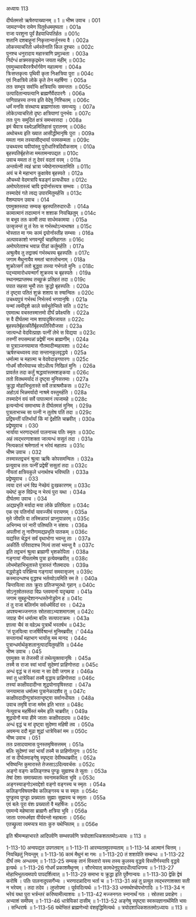 अध्यायः 113

दीर्घतमसो ऋषेरुपाख्यानम् ॥ 1 ॥
भीष्म उवाच ।	001  
जामदग्न्येन रामेण पितुर्वधममृष्यता ।	001a  
राजा परशुना पूर्वं हैहयाधिपतिर्हतः ॥	001c  
शतानि दशबाहूनां निकृत्तान्यर्जुनस्य वै ।	002a  
लोकस्याचरितो धर्मस्तेनाति किल दुश्चरः ॥	002c  
पुनश्च धनुरादाय महास्त्राणि प्रमुञ्चता ।	003a  
निर्दग्धं क्षत्रमसकृद्रथेन जयता महीम् ॥	003c  
एवमुच्चावचैरस्त्रैर्भार्गवेण महात्मना ।	004a  
त्रिःसप्तकृत्वः पृथिवी कृता निःक्षत्रिया पुरा ॥	004c  
एवं निःक्षत्रिये लोके कृते तेन महर्षिणा ।	005a  
ततः सम्भूय सर्वाभिः क्षत्रियाभिः समन्ततः ॥	005c  
उत्पादितान्यपत्यानि ब्राह्मणैर्वेदपारगैः ।	006a  
पाणिग्राहस्य तनय इति वेदेषु निश्चितम् ॥	006c  
धर्मं मनसि संस्थाप्य ब्राह्मणांस्ताः समभ्ययुः ।	007a  
लोकेऽप्याचरितो दृष्टः क्षत्रियाणां पुनर्भवः ॥	007c  
ततः पुनः समुदितं क्षत्रं समभवत्तदा ।	008a  
इमं चैवात्र वक्ष्येऽहमितिहासं पुरातनम् ॥	008c  
अथोचथ्य इति ख्यात आसीद्धीमानृषिः पुरा ।	009a  
ममता नाम तस्यासीद्भार्या परमसम्मता ॥	009c  
उचथ्यस्य यवीयांस्तु पुरोधास्त्रिदिवौकसाम् ।	010a  
बृहस्पतिर्बृहत्तेजा ममतामन्वपद्यत ॥	010c  
उवाच ममता तं तु देवरं वदतां वरम् ।	011a  
अन्तर्वत्नी त्वहं भ्रात्रा ज्येष्ठेनारम्यतामिति ॥	011c  
अयं च मे महाभाग कुक्षावेव बृहस्पते ।	012a  
औचथ्यो वेदमत्रापि षडङ्गं प्रत्यधीयत ॥	012c  
अमोघरेतास्त्वं चापि द्वयोर्नास्त्यत्र सम्भवः ।	013a  
तस्मादेवं गते त्वद्य उपारमितुमर्हसि ॥	013c  
वैशम्पायन उवाच ।	014  
एवमुक्तस्तदा सम्यक् बृहस्पतिरुदारधीः ।	014a  
कामात्मानं तदात्मानं न शशाक नियच्छितुम् ॥	014c  
स बभूव ततः कामी तया सार्धमकामया ।	015a  
उत्सृजन्तं तु तं रेतः स गर्भस्थोऽभ्यभाषत ॥	015c  
भोस्तात मा गमः कामं द्वयोर्नास्तीह सम्भवः ।	016a  
अल्पावकाशो भगवन्पूर्वं चाहमिहागतः ॥	016c  
अमोघरेताश्च भवान्न पीडां कर्तुमर्हति ।	017a  
अश्रुत्वैव तु तद्वाक्यं गर्भस्थस्य बृहस्पतिः ॥	017c  
जगाम मैथुनायैव ममतां चारुलोचनाम् ।	018a  
शुक्रोत्सर्गं ततो बुद्ध्वा तस्या गर्भगतो मुनिः ॥	018c  
पद्भ्यामारोधयन्मार्गं शुक्रस्य च बृहस्पतेः ।	019a  
स्थानमप्राप्तमथ तच्छुक्रं प्रतिहतं तदा ॥	019c  
पपात सहसा भूमौ ततः क्रुद्धो बृहस्पतिः ।	020a  
तं दृष्ट्वा पतितं शुक्रं शशाप स रुषान्वितः ॥	020c  
उचथ्यपुत्रं गर्भस्थं निर्भर्त्स्य भगवानृषिः ।	021a  
यन्मां त्वमीदृशे काले सर्वभूतेप्सिते सति ॥	021c  
एवमात्थ वचस्तस्मात्तमो दीर्घं प्रवेक्ष्यसि ।	022a  
स वै दीर्घतमा नाम शापादृषिरजायत ॥	022c  
बृहस्पतेर्बृहत्कीर्तेर्बृहस्पतिरिवौजसा ।	023a  
जात्यन्धो वेदवित्प्राज्ञः पत्नीं लेभे स विद्यया ॥	023c  
तरुणीं रुपसम्पन्नां प्रद्वेषीं नाम ब्राह्मणीम् ।	024a  
स पुत्राञ्जनयामास गौतमादीन्महायशाः ॥	024c  
ऋषेरुचथ्यस्य तदा सन्तानकुलवृद्धये ।	025a  
धर्मात्मा च महात्मा च वेदवेदाङ्गपारगः ॥	025c  
गोधर्मं सौरभेयाच्च सोऽधीत्य निखिलं मुनिः ।	026a  
प्रावर्तत तदा कर्तुं श्रद्धावांस्तमशङ्कया ॥	026c  
ततो वितथमर्यादं तं दृष्ट्वा मुनिसत्तमाः ।	027a  
क्रुद्धा मोहाभिभूतास्ते सर्वे तत्राश्रमौकसः ॥	027c  
अहोऽयं भिन्नमर्यादो नाश्रमे वस्तुमर्हति ।	028a  
तस्मादेनं वयं सर्वे पापात्मानं त्यजामहे ॥	028c  
इत्यन्योन्यं समाभाष्य ते दीर्घतमसं मुनिम् ।	029a  
पुत्रलाभाच्च सा पत्नी न तुतोष पतिं तदा ॥	029c  
प्रद्विषन्तीं पतिर्भार्यां किं मां द्वेक्षीति चाब्रवीत् ।	030a  
प्रद्वेष्युवाच ।	030  
भार्याया भरणाद्भर्ता पालनाच्च पतिः स्मृतः ॥	030c  
अहं त्वद्भरणाशक्ता जात्यन्धं ससुतं तदा ।	031a  
नित्यकालं श्रमेणार्ता न भरेयं महातपः ॥	031c  
भीष्म उवाच ।	032  
तस्मास्तद्वचनं श्रुत्वा ऋषिः कोपसमन्वितः ।	032a  
प्रत्युवाच ततः पत्नीं प्रद्वेषीं ससुतां तदा ॥	032c  
नीयतां क्षत्रियकुले धनार्थश्च भविष्यति ।	033a  
प्रद्वेष्युवाच ।	033  
त्वया दत्तं धनं विप्र नेच्छेयं दुःखकारणम् ॥	033c  
यथेष्टं कुरु विप्रेन्द्र न भेरयं पुरा यथा ।	034a  
दीर्घतमा उवाच ।	034  
अद्यप्रभृति मर्यादा मया लोके प्रतिष्ठिता ॥	034c  
एक एव पतिर्नार्या यावज्जीवं परायणम् ।	035a  
मृते जीवति वा तस्मिन्नापरं प्राप्नुयान्नरम् ॥	035c  
अभिगम्य परं नारी पतिष्यति न संशयः ।	036a  
अपतीनां तु नारीणामद्यप्रभृति पातकम् ॥	036c  
यद्यस्ति चेद्धनं सर्वं वृथाभोगा भवन्तु ताः ।	037a  
अकीर्तिः परिवादाश्च नित्यं तासां भवन्तु वै ॥	037c  
इति तद्वचनं श्रुत्वा ब्राह्मणी भृशकोपिता ।	038a  
गङ्गायां नीयतामेष पुत्रा इत्येवमब्रवीत् ॥	038c  
लोभमोहाभिभूतास्ते पुत्रास्तं गौतमादयः ।	039a  
वद्ध्वोडुपे परिक्षिप्य गङ्गायां समवासृजन् ॥	039c  
कस्मादन्धश्च वृद्धश्च भर्तव्योऽयमिति स्म ते ।	040a  
चिन्तयित्वा ततः क्रूराः प्रतिजग्मुरथो गृहान् ॥	040c  
सोऽनुस्रोतस्तदा विप्रः प्लवमानो यदृच्छया ।	041a  
जगाम सुबहून्देशानन्धस्तेनोडुपेन ह ॥	041c  
तं तु राजा बलिर्नाम सर्वधर्मविदां वरः ।	042a  
अपश्यन्मज्जनगतः स्रोतसाऽभ्याशमागतम् ॥	042c  
जग्राह चैनं धर्मात्मा बलिः सत्यपराक्रमः ।	043a  
ज्ञात्वा चैवं स वव्रेऽथ पुत्रार्थे भरतर्षभ ॥	043c  
\'तं पूजयित्वा राजर्षिर्विश्रान्तं मुनिमब्रवीत् ।\'	044a  
सन्तानार्थं महाभाग भार्यासु मम मानद ।	044c  
पुत्रान्धर्मार्थकुशलानुत्पादयितुमर्हसि ॥	044e  
भीष्म उवाच ।	045  
एवमुक्तः स तेजस्वी तं तथेत्युक्तवानृषिः ।	045a  
तस्मै स राजा स्वां भार्यां सुदेष्णां प्राहिणोत्तदा ॥	045c  
अन्धं वृद्धं च तं मत्वा न सा देवी जगाम ह ।	046a  
स्वां तु धात्रेयिकां तस्मै वृद्धाय प्राहिणोत्तदा ॥	046c  
तस्यां काक्षीवदादीन्स शूद्रयोनावृषिस्तदा ।	047a  
जनयामास धर्मात्मा पुत्रानेकादशैव तु ॥	047c  
काक्षीवदादीन्पुत्रांस्तान्दृष्ट्वा सर्वानधीयतः ।	048a  
उवाच तमृषिं राजा ममेम इति भारत ॥	048c  
नेत्युवाच महर्षिस्तं ममेम इति चाब्रवीत् ।	049a  
शूद्रयोनौ मया हीमे जाताः काक्षीवदादयः ॥	049c  
अन्धं वृद्धं च मां दृष्ट्वा सुदेष्णा महिषी तव ।	050a  
अवमन्य ददौ मूढा शूद्रां धात्रेयिकां मम ॥	050c  
भीष्म उवाच ।	051  
ततः प्रसादयामास पुनस्तमृषिसत्तमम् ।	051a  
बलिः सुदेष्णां स्वां भार्यां तस्मै स प्राहिणोत्पुनः ॥	051c  
तां स दीर्घतमाङ्गेषु स्पृष्ट्वा देवीमथाब्रवीत् ।	052a  
भविष्यन्ति कुमारास्ते तेजसाऽऽदित्यवर्चसः ॥	052c  
अङ्गो वङ्गः कलिङ्गश्च पुण्ड्रः सुह्मश्च ते सुताः ।	053a  
तेषां देशाः समाख्याताः स्वनामकथिता भुवि ॥	053c  
अङ्गस्याङ्गोऽभवद्देशो वङ्गो वङ्गस्य च स्मृतः ।	054a  
कलिङ्गविषयश्चैव कलिङ्गस्य च स स्मृतः ॥	054c  
पुण्ड्रस्य पुण्ड्राः प्रख्याताः सुह्माः सुह्मस्य च स्मृताः ।	055a  
एवं बलेः पुरा वंशः प्रख्यातो वै महर्षिजः ॥	055c  
एवमन्ये महेष्वासा ब्राह्मणैः क्षत्रिया भुवि ।	056a  
जाताः परमधर्मज्ञा वीर्यवन्तो महाबलाः ।	056c  
एतच्छ्रुत्वा त्वमप्यत्र मातः कुरु यथेप्सितम् ॥ ॥	056e  

इति श्रीमन्महाभारते आदिपर्वणि सम्भवपर्वणि त्रयोदशाधिकशततमोऽध्यायः ॥ 113 ॥

1-113-10 अन्वपद्यत उपगतवान् ॥ 1-113-11 आरम्यतामुपरम्यताम् ॥ 1-113-14 आत्मानं चित्तम् । नियच्छितुं नियन्तुम् ॥ 1-113-16 कामं मैथुनं मा गमः ॥ 1-113-20 तं शशापेति सम्बन्धः ॥ 1-113-22 दीर्घं तमः अन्धत्वम् ॥ 1-113-25 सम्यक् तानं विस्तारो यस्य तस्य कुलस्य वृद्धये विस्तीर्णस्यापि वृद्धये इत्यर्थः ॥ 1-113-26 गोधर्मं प्रकाशमैथुनम् । सौरभेयात् कामधेनुपुत्रादधीत्याधिगम्य ॥ 1-113-27 मोहाभिभूतत्वमपापे पापदर्शित्वात् ॥ 1-113-29 समाभा य क्रुद्धा इति पूर्वेणान्वयः ॥ 1-113-30 द्वेक्षि द्वेषं करोषि । पतिः पालनादुपसर्गेभ्यः । भरणादन्नादिना भर्ता च ॥ 1-113-31 अहं तु प्रत्युत त्वद्भरणाशक्ता सती न भरेयम् । तदा तदेव । लुप्तोपमा । पूर्ववदित्यर्थः ॥ 1-113-33 धनमर्थश्चोपभोगादिः ॥ 1-113-34 न भरेयं यथा पुरा भर्त्रन्तरं करिष्यामीत्याशयः ॥ 1-113-42 मज्जनगतः स्नानार्थं गतः । स्रोतसा प्रवाहेण । अभ्याशं समीपम् ॥ 1-113-46 धात्रेयिकां दासीम् ॥ 1-113-52 अङ्गेषु स्पृष्ट्वा स्वरूपज्ञानार्थमिति भावः । सन्धिरार्षः ॥ 1-113-56 यथेप्सितं ब्राह्मणेभ्यो वंशवृद्धिमित्यर्थः ॥ त्रयोदशाधिकशततमोऽध्यायः ॥ 113 ॥

